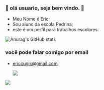### 🍒 olá usuario, seja bem vindo. 🍒

- Meu Nome é Eric;
- Sou aluno da escola Pedrina;
- este é um perfil para trabalhos escolares.

 ![Anurag's GitHub stats](https://github-readme-stats.vercel.app/api?username=er100328&show_icons=true&theme=radical)

 ### vocë pode falar comigo por email

- ericcugik@gmail.com



  ![](https://media.tenor.com/CM9I574M3C4AAAAi/halloween-hollow-knight.gif)



  
![](https://media1.tenor.com/m/opEBWw0uddoAAAAC/umm.gif)
  

